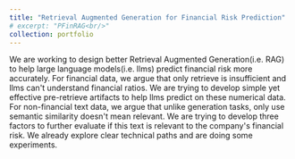 ```yaml
---
title: "Retrieval Augmented Generation for Financial Risk Prediction"
# excerpt: "PFinRAG<br/>"
collection: portfolio
---
```


We are working to design better Retrieval Augmented Generation(i.e. RAG) to help large language models(i.e. llms) predict financial risk more accurately. For financial data, we argue that only retrieve is insufficient and llms can't understand financial ratios. We are trying to develop simple yet effective pre-retrieve artifacts to help llms predict on these numerical data. For non-financial text data, we argue that unlike generation tasks, only use semantic similarity doesn't mean relevant. We are trying to develop three factors to further evaluate if this text is relevant to the company's financial risk. We already explore clear technical paths and are doing some experiments.
